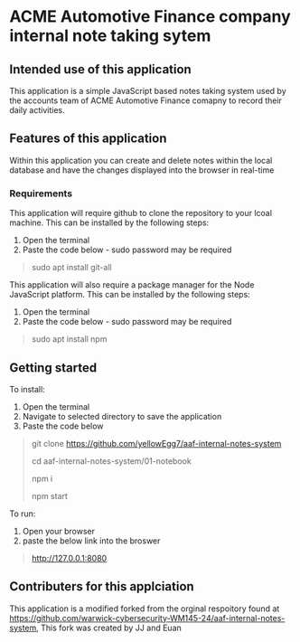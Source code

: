 # ACME Automotive Finance company internal note taking sytem 

## Intended use of this application
<p>This application is a simple JavaScript based notes taking system used by the accounts team of ACME Automotive Finance comapny to record their daily activities.</p>


## Features of this application
<p>Within this application you can create and delete notes within the local database and have the changes displayed into the browser in real-time</p>


### Requirements 
<p>This application will require github to clone the repository to your lcoal machine. This can be installed by the following steps:</p>
<ol>
  <li>Open the terminal</li>
  <li>Paste the code below - sudo password may be required</li>
</ol>

> sudo apt install git-all

<p>This application will also require a package manager for the Node JavaScript platform. This can be installed by the following steps:</p>
<ol>
  <li>Open the terminal</li>
  <li>Paste the code below - sudo password may be required</li>
</ol>

> sudo apt install npm


## Getting started
<p>To install:</p>
<ol>
  <li>Open the terminal</li>
  <li>Navigate to selected directory to save the application</li>
  <li>Paste the code below</li>
</ol>

> git clone https://github.com/yellowEgg7/aaf-internal-notes-system
> 
> cd aaf-internal-notes-system/01-notebook
> 
> npm i
> 
> npm start

<p>To run:</p>
<ol>
  <li>Open your browser</li>
  <li>paste the below link into the broswer</li>
</ol>

> http://127.0.0.1:8080


## Contributers for this applciation
This application is a modified forked from the orginal respoitory found at https://github.com/warwick-cybersecurity-WM145-24/aaf-internal-notes-system, This fork was created by JJ and Euan
